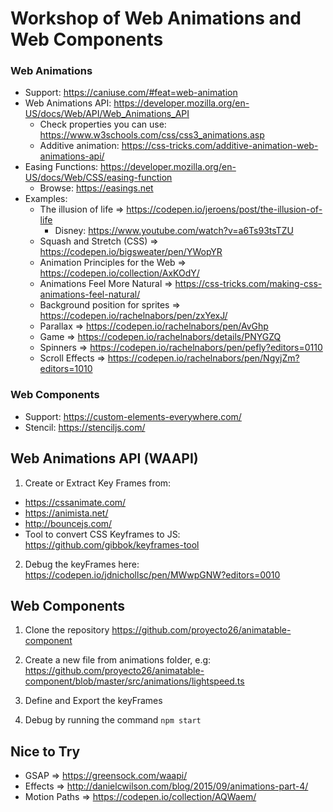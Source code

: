 # Workshop of Web Animations and Web Components

### Web Animations
- Support: https://caniuse.com/#feat=web-animation
- Web Animations API: https://developer.mozilla.org/en-US/docs/Web/API/Web_Animations_API
  - Check properties you can use: https://www.w3schools.com/css/css3_animations.asp
  - Additive animation: https://css-tricks.com/additive-animation-web-animations-api/
- Easing Functions: https://developer.mozilla.org/en-US/docs/Web/CSS/easing-function
  - Browse: https://easings.net
- Examples:
  - The illusion of life => https://codepen.io/jeroens/post/the-illusion-of-life
    - Disney: https://www.youtube.com/watch?v=a6Ts93tsTZU
  - Squash and Stretch (CSS) => https://codepen.io/bigsweater/pen/YWopYR
  - Animation Principles for the Web => https://codepen.io/collection/AxKOdY/
  - Animations Feel More Natural => https://css-tricks.com/making-css-animations-feel-natural/
  - Background position for sprites => https://codepen.io/rachelnabors/pen/zxYexJ/
  - Parallax => https://codepen.io/rachelnabors/pen/AvGhp
  - Game => https://codepen.io/rachelnabors/details/PNYGZQ
  - Spinners => https://codepen.io/rachelnabors/pen/pefly?editors=0110
  - Scroll Effects => https://codepen.io/rachelnabors/pen/NgyjZm?editors=1010

### Web Components
- Support: https://custom-elements-everywhere.com/
- Stencil: https://stenciljs.com/

## Web Animations API (WAAPI)

1. Create or Extract Key Frames from:
- https://cssanimate.com/
- https://animista.net/
- http://bouncejs.com/
- Tool to convert CSS Keyframes to JS: https://github.com/gibbok/keyframes-tool

2. Debug the keyFrames here: https://codepen.io/jdnichollsc/pen/MWwpGNW?editors=0010

## Web Components

1. Clone the repository https://github.com/proyecto26/animatable-component

2. Create a new file from animations folder, e.g: https://github.com/proyecto26/animatable-component/blob/master/src/animations/lightspeed.ts

3. Define and Export the keyFrames

4. Debug by running the command `npm start`


## Nice to Try

- GSAP => https://greensock.com/waapi/
- Effects => http://danielcwilson.com/blog/2015/09/animations-part-4/
- Motion Paths => https://codepen.io/collection/AQWaem/

